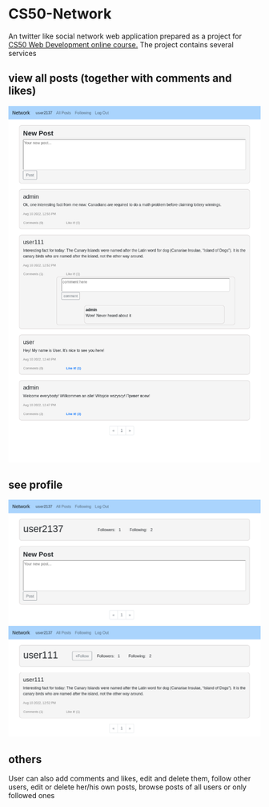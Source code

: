 # CS50-Network
An twitter like social network web application prepared as a project for [CS50 Web Development online course.](https://cs50.harvard.edu/web/2020/) The project contains several services

## view all posts (together with comments and likes)
![main page](./screenshots/main_page.png)
## see profile
![my_profile](./screenshots/my_profile.png)
![other_profile](./screenshots/profile.png)

## others
User can also add comments and likes, edit and delete them, follow other users, edit or delete her/his own posts, browse posts of all users or only followed ones
